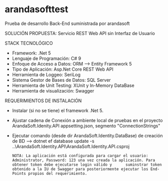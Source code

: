 # arandasofttest
Prueba de desarrollo Back-End suministrada por arandasoft

SOLUCIÓN PROPUESTA: Servicio REST Web API sin Interfaz de Usuario

STACK TECNOLÓGICO
* Framework: .Net 5
* Lenguaje de Programación: C# 9
* Enfoque de Acceso a Datos: ORM --> Entity Framework 5
* Tipo de Aplicación: Asp.Net Core REST Web API
* Herramienta de Loggeo: SeriLog
* Sistema Gestor de Bases de Datos: SQL Server 
* Herramienta de Unit Testing: XUnit y In-Memory DataBase
* Herramienta de visualización: Swagger

REQUERIMIENTOS DE INSTALACIÓN

* Instalar (si no se tiene) el framework .Net 5.
* Ajustar cadena de Conexión a ambiente local de pruebas en el proyecto ArandaSoft.Idenity.API appsetting.json, segmento "ConnectionStrings"
* Ejecutar comando (desde dir ArandaSoft.Identity.DataBase) de creación de BD --> dotnet ef database update -s ..\ArandaSoft.Identity.API\ArandaSoft.Identity.API.csproj

      NOTA: La aplicación está configurada para cargar el usuario: Administrator, Password: 123 una vez creada la aplicación. Para obtener token debe ejecutarse login válido y      suminstrar token obtenido a la IU de Swagger para posteriormente ejecutar los End-Points propios del requerimiento. 
